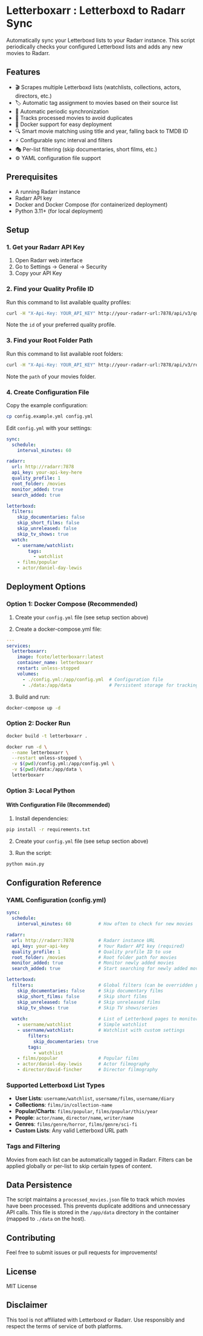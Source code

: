 # Letterboxarr : Letterboxd to Radarr Sync

Automatically sync your Letterboxd lists to your Radarr instance. This script periodically checks your configured Letterboxd lists and adds any new movies to Radarr.

## Features

- 🎬 Scrapes multiple Letterboxd lists (watchlists, collections, actors, directors, etc.)
- 🏷️ Automatic tag assignment to movies based on their source list
- 🔄 Automatic periodic synchronization
- 📝 Tracks processed movies to avoid duplicates
- 🐳 Docker support for easy deployment
- 🔍 Smart movie matching using title and year, falling back to TMDB ID
- ⚡ Configurable sync interval and filters
- 🎭 Per-list filtering (skip documentaries, short films, etc.)
- ⚙️ YAML configuration file support

## Prerequisites

- A running Radarr instance
- Radarr API key
- Docker and Docker Compose (for containerized deployment)
- Python 3.11+ (for local deployment)

## Setup

### 1. Get your Radarr API Key

1. Open Radarr web interface
2. Go to Settings → General → Security
3. Copy your API Key

### 2. Find your Quality Profile ID

Run this command to list available quality profiles:
```bash
curl -H "X-Api-Key: YOUR_API_KEY" http://your-radarr-url:7878/api/v3/qualityprofile
```

Note the `id` of your preferred quality profile.

### 3. Find your Root Folder Path

Run this command to list available root folders:
```bash
curl -H "X-Api-Key: YOUR_API_KEY" http://your-radarr-url:7878/api/v3/rootfolder
```

Note the `path` of your movies folder.

### 4. Create Configuration File

Copy the example configuration:
```bash
cp config.example.yml config.yml
```

Edit `config.yml` with your settings:
```yaml
sync:
  schedule:
    interval_minutes: 60

radarr:
  url: http://radarr:7878
  api_key: your-api-key-here
  quality_profile: 1
  root_folder: /movies
  monitor_added: true
  search_added: true

letterboxd:
  filters:
    skip_documentaries: false
    skip_short_films: false
    skip_unreleased: false
    skip_tv_shows: true
  watch:
    - username/watchlist:
        tags:
          - watchlist
    - films/popular
    - actor/daniel-day-lewis
```

## Deployment Options

### Option 1: Docker Compose (Recommended)

1. Create your `config.yml` file (see setup section above)

2. Create a docker-compose.yml file:

```yaml
---
services:
  letterboxarr:
    image: fcote/letterboxarr:latest
    container_name: letterboxarr
    restart: unless-stopped
    volumes:
      - ./config.yml:/app/config.yml  # Configuration file
      - ./data:/app/data              # Persistent storage for tracking processed movies
```

3. Build and run:
```bash
docker-compose up -d
```

### Option 2: Docker Run

```bash
docker build -t letterboxarr .

docker run -d \
  --name letterboxarr \
  --restart unless-stopped \
  -v $(pwd)/config.yml:/app/config.yml \
  -v $(pwd)/data:/app/data \
  letterboxarr
```

### Option 3: Local Python

#### With Configuration File (Recommended)

1. Install dependencies:
```bash
pip install -r requirements.txt
```

2. Create your `config.yml` file (see setup section above)

3. Run the script:
```bash
python main.py
```

## Configuration Reference

### YAML Configuration (config.yml)

```yaml
sync:
  schedule:
    interval_minutes: 60          # How often to check for new movies

radarr:
  url: http://radarr:7878         # Radarr instance URL
  api_key: your-api-key           # Your Radarr API key (required)
  quality_profile: 1              # Quality profile ID to use
  root_folder: /movies            # Root folder path for movies
  monitor_added: true             # Monitor newly added movies
  search_added: true              # Start searching for newly added movies

letterboxd:
  filters:                        # Global filters (can be overridden per-list)
    skip_documentaries: false     # Skip documentary films
    skip_short_films: false       # Skip short films
    skip_unreleased: false        # Skip unreleased films
    skip_tv_shows: true           # Skip TV shows/series
  
  watch:                          # List of Letterboxd pages to monitor
    - username/watchlist          # Simple watchlist
    - username/watchlist:         # Watchlist with custom settings
        filters:
          skip_documentaries: true
        tags:
          - watchlist
    - films/popular               # Popular films
    - actor/daniel-day-lewis      # Actor filmography
    - director/david-fincher      # Director filmography
```

### Supported Letterboxd List Types

- **User Lists**: `username/watchlist`, `username/films`, `username/diary`
- **Collections**: `films/in/collection-name`
- **Popular/Charts**: `films/popular`, `films/popular/this/year`
- **People**: `actor/name`, `director/name`, `writer/name`
- **Genres**: `films/genre/horror`, `films/genre/sci-fi`
- **Custom Lists**: Any valid Letterboxd URL path

### Tags and Filtering

Movies from each list can be automatically tagged in Radarr. Filters can be applied globally or per-list to skip certain types of content.

## Data Persistence

The script maintains a `processed_movies.json` file to track which movies have been processed. This prevents duplicate additions and unnecessary API calls. This file is stored in the `/app/data` directory in the container (mapped to `./data` on the host).

## Contributing

Feel free to submit issues or pull requests for improvements!

## License

MIT License

## Disclaimer

This tool is not affiliated with Letterboxd or Radarr. Use responsibly and respect the terms of service of both platforms.